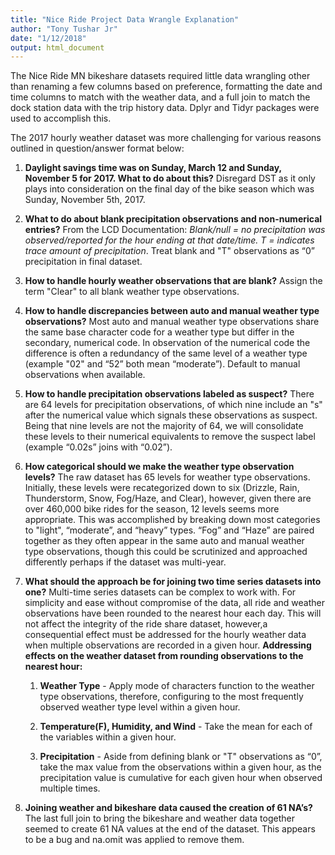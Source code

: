 ```yaml
---
title: "Nice Ride Project Data Wrangle Explanation"
author: "Tony Tushar Jr"
date: "1/12/2018"
output: html_document
---
```


The Nice Ride MN bikeshare datasets required little data wrangling other than renaming a few columns based on preference, formatting the date and time columns to match with the weather data, and a full join to match the dock station data with the trip history data. Dplyr and Tidyr packages were used to accomplish this.

The 2017 hourly weather dataset was more challenging for various reasons outlined in question/answer format below:

1. **Daylight savings time was on Sunday, March 12 and Sunday, November 5 for 2017. What to do about this?** Disregard DST as it only plays into consideration on the final day of the bike season which was Sunday, November 5th, 2017.

1. **What to do about blank precipitation observations and non-numerical entries?** From the LCD Documentation: *Blank/null = no precipitation was observed/reported for the hour ending at that date/time. T = indicates trace amount of precipitation*. Treat blank and "T" observations as “0” precipitation in final dataset.

2. **How to handle hourly weather observations that are blank?** Assign the term "Clear" to all blank weather type observations.

3. **How to handle discrepancies between auto and manual weather type observations?** Most auto and manual weather type observations share the same base character code for a weather type but differ in the secondary, numerical code. In observation of the numerical code the difference is often a redundancy of the same level of a weather type (example "02" and “52” both mean “moderate”). Default to manual observations when available.

4. **How to handle precipitation observations labeled as suspect?** There are 64 levels for precipitation observations, of which nine include an "s" after the numerical value which signals these observations as suspect. Being that nine levels are not the majority of 64, we will consolidate these levels to their numerical equivalents to remove the suspect label (example “0.02s” joins with “0.02”).

5. **How categorical should we make the weather type observation levels?** The raw dataset has 65 levels for weather type observations. Initially, these levels were recategorized down to six (Drizzle, Rain, Thunderstorm, Snow, Fog/Haze, and Clear), however, given there are over 460,000 bike rides for the season, 12 levels seems more appropriate. This was accomplished by breaking down most categories to "light", “moderate”, and “heavy” types. “Fog” and “Haze” are paired together as they often appear in the same auto and manual weather type observations, though this could be scrutinized and approached differently perhaps if the dataset was multi-year.

6. **What should the approach be for joining two time series datasets into one?** Multi-time series datasets can be complex to work with. For simplicity and ease without compromise of the data, all ride and weather observations have been rounded to the nearest hour each day. This will not affect the integrity of the ride share dataset, however,a consequential effect must be addressed for the hourly weather data when multiple observations are recorded in a given hour. **Addressing effects on the weather dataset from rounding observations to the nearest hour:**

    1. **Weather Type** - Apply mode of characters function to the weather type observations, therefore, configuring to the most frequently observed weather type level within a given hour.

    2. **Temperature(F), Humidity, and Wind** - Take the mean for each of the variables within a given hour.

    3. **Precipitation** - Aside from defining blank or "T" observations as “0”, take the max value from the observations within a given hour, as the precipitation value is cumulative for each given hour when observed multiple times.

7. **Joining weather and bikeshare data caused the creation of 61 NA’s?** The last full join to bring the bikeshare and weather data together seemed to create 61 NA values at the end of the dataset. This appears to be a bug and na.omit was applied to remove them.

